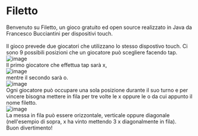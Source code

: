 # Filetto
Benvenuto su Filetto, un gioco gratuito ed open source realizzato in Java da Francesco Bucciantini per dispositivi touch.
<br>
<br>
Il gioco prevede due giocatori che utilizzano lo stesso dispostivo touch. Ci sono 9 possibili posizioni che un giocatore può scegliere facendo tap. 
<br>
![image](https://user-images.githubusercontent.com/18946343/190928642-7b435816-b2d7-4ca2-ab85-a80f8b6c8cbc.png)
<br>
Il primo giocatore che effettua tap sarà x, 
<br>
![image](https://user-images.githubusercontent.com/18946343/190928663-596e9489-d230-4771-b009-1322329beec7.png)
<br>
mentre il secondo sarà o.
<br>
![image](https://user-images.githubusercontent.com/18946343/190928669-13c3afef-0406-42d1-836e-06ca1acc4493.png)
<br>
Ogni giocatore può occupare una sola posizione durante il suo turno e per vincere bisogna mettere in fila per tre volte le x oppure le o da cui appunto il nome filetto.
<br>
![image](https://user-images.githubusercontent.com/18946343/190928704-69fcf2a0-237b-42bc-8827-fdf34eb3ef95.png)
<br>
La messa in fila può essere orizzontale, verticale oppure diagonale (nell'esempio di sopra, x ha vinto mettendo 3 x diagonalmente in fila).
<br>
Buon divertimento!



